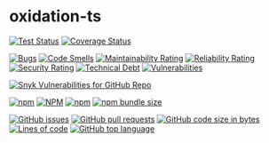 # oxidation-ts

[![Test Status](https://github.com/DmitryDodzin/oxidation-ts/actions/workflows/test.yml/badge.svg?branch=main)](https://github.com/DmitryDodzin/oxidation-ts/actions/workflows/test.yml?query=branch%3Amain)
[![Coverage Status](https://coveralls.io/repos/github/DmitryDodzin/oxidation-ts/badge.svg?branch=main)](https://coveralls.io/github/DmitryDodzin/oxidation-ts?branch=main)

[![Bugs](https://sonarcloud.io/api/project_badges/measure?project=DmitryDodzin_oxidation-ts&metric=bugs)](https://sonarcloud.io/dashboard?id=DmitryDodzin_oxidation-ts)
[![Code Smells](https://sonarcloud.io/api/project_badges/measure?project=DmitryDodzin_oxidation-ts&metric=code_smells)](https://sonarcloud.io/dashboard?id=DmitryDodzin_oxidation-ts)
[![Maintainability Rating](https://sonarcloud.io/api/project_badges/measure?project=DmitryDodzin_oxidation-ts&metric=sqale_rating)](https://sonarcloud.io/dashboard?id=DmitryDodzin_oxidation-ts)
[![Reliability Rating](https://sonarcloud.io/api/project_badges/measure?project=DmitryDodzin_oxidation-ts&metric=reliability_rating)](https://sonarcloud.io/dashboard?id=DmitryDodzin_oxidation-ts)
[![Security Rating](https://sonarcloud.io/api/project_badges/measure?project=DmitryDodzin_oxidation-ts&metric=security_rating)](https://sonarcloud.io/dashboard?id=DmitryDodzin_oxidation-ts)
[![Technical Debt](https://sonarcloud.io/api/project_badges/measure?project=DmitryDodzin_oxidation-ts&metric=sqale_index)](https://sonarcloud.io/dashboard?id=DmitryDodzin_oxidation-ts)
[![Vulnerabilities](https://sonarcloud.io/api/project_badges/measure?project=DmitryDodzin_oxidation-ts&metric=vulnerabilities)](https://sonarcloud.io/dashboard?id=DmitryDodzin_oxidation-ts)

[![Snyk Vulnerabilities for GitHub Repo](https://img.shields.io/snyk/vulnerabilities/github/DmitryDodzin/oxidation-ts)](https://app.snyk.io/org/DmitryDodzin/project/oxidation-ts)

[![npm](https://img.shields.io/npm/v/oxidation-ts)](https://www.npmjs.com/package/oxidation-ts)
[![NPM](https://img.shields.io/npm/l/oxidation-ts)](https://www.npmjs.com/package/oxidation-ts)
[![npm](https://img.shields.io/npm/dm/oxidation-ts)](https://www.npmjs.com/package/oxidation-ts)
[![npm bundle size](https://img.shields.io/bundlephobia/minzip/oxidation-ts)](https://www.npmjs.com/package/oxidation-ts)

[![GitHub issues](https://img.shields.io/github/issues-raw/DmitryDodzin/oxidation-ts)](https://www.github.com/DmitryDodzin/oxidation-ts)
[![GitHub pull requests](https://img.shields.io/github/issues-pr-raw/DmitryDodzin/oxidation-ts)](https://www.github.com/DmitryDodzin/oxidation-ts)
[![GitHub code size in bytes](https://img.shields.io/github/languages/code-size/DmitryDodzin/oxidation-ts)](https://www.github.com/DmitryDodzin/oxidation-ts)
[![Lines of code](https://img.shields.io/tokei/lines/github/DmitryDodzin/oxidation-ts)](https://www.github.com/DmitryDodzin/oxidation-ts)
[![GitHub top language](https://img.shields.io/github/languages/top/DmitryDodzin/oxidation-ts)](https://www.github.com/DmitryDodzin/oxidation-ts)
